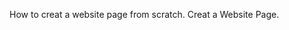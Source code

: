 How to creat a website page from scratch.<!--Como criar uma página de site do zero.-->
Creat a Website Page.<!--criando uma página.-->


